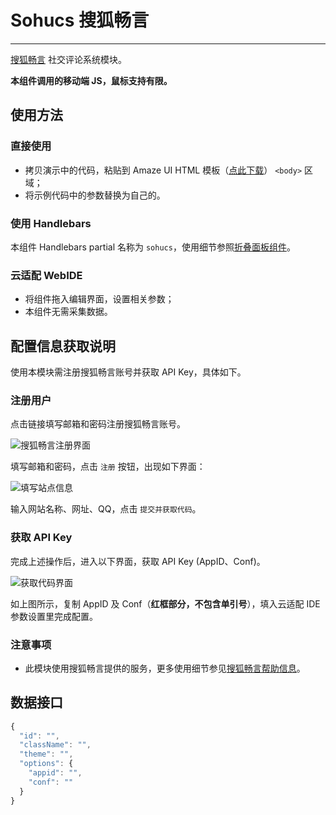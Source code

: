 # Sohucs 搜狐畅言
---

[搜狐畅言](http://changyan.sohu.com/) 社交评论系统模块。

**本组件调用的移动端 JS，鼠标支持有限。**

## 使用方法

### 直接使用

- 拷贝演示中的代码，粘贴到 Amaze UI HTML 模板（[点此下载](/getting-started)） `<body>` 区域；
- 将示例代码中的参数替换为自己的。

### 使用 Handlebars

本组件 Handlebars partial 名称为 `sohucs`，使用细节参照[折叠面板组件](/widgets/accordion)。

### 云适配 WebIDE

- 将组件拖入编辑界面，设置相关参数；
- 本组件无需采集数据。

## 配置信息获取说明

使用本模块需注册搜狐畅言账号并获取 API Key，具体如下。

### 注册用户

点击链接填写邮箱和密码注册搜狐畅言账号。

![搜狐畅言注册界面](http://changyan.sohu.com/help/images/index-img-01.png)

填写邮箱和密码，点击 `注册` 按钮，出现如下界面：

![填写站点信息](http://amazeui.b0.upaiyun.com/assets/i/cpts/sohucs/sohucs-help-1.png)

输入网站名称、网址、QQ，点击 `提交并获取代码`。

### 获取 API Key

完成上述操作后，进入以下界面，获取 API Key (AppID、Conf)。

![获取代码界面](http://amazeui.b0.upaiyun.com/assets/i/cpts/sohucs/sohucs-help-2.png)

如上图所示，复制 AppID 及 Conf（**红框部分，不包含单引号**），填入云适配 IDE 参数设置里完成配置。

### 注意事项

- 此模块使用搜狐畅言提供的服务，更多使用细节参见[搜狐畅言帮助信息](http://changyan.sohu.com/help/)。


## 数据接口

```javascript
{
  "id": "",
  "className": "",
  "theme": "",
  "options": {
    "appid": "",
    "conf": ""
  }
}
```
